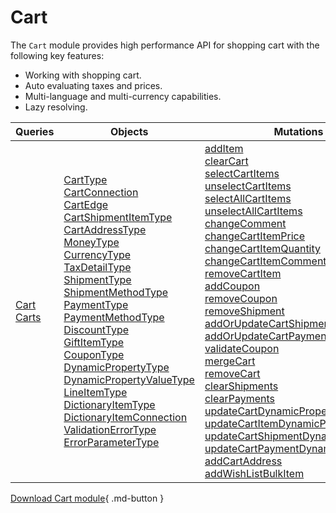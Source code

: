 # Cart

The `Cart` module provides high performance API for shopping cart with the following key features:

* Working with shopping cart.
* Auto evaluating taxes and prices.
* Multi-language and multi-currency capabilities.
* Lazy resolving.

| Queries                                                             	| Objects                      	| Mutations                                                               	|
|--------------------------------------------------------------------	|------------------------------	|--------------------------------------------------------------------------	|
| [Cart](queries/cart.md)<br> [Carts](queries/carts.md)<br>          	| [CartType](objects/cart-type.md)<br> [CartConnection](objects/cart-connection.md)<br> [CartEdge](objects/cart-edge.md)<br> [CartShipmentItemType](objects/cart-shipment-item-type.md)<br> [CartAddressType](objects/cart-address-type.md)<br> [MoneyType](objects/money-type.md)<br> [CurrencyType](objects/currency-type.md)<br> [TaxDetailType](objects/tax-detail-type.md)<br> [ShipmentType](objects/shipment-type.md)<br> [ShipmentMethodType](objects/shipping-method-type.md)<br> [PaymentType](objects/payment-type.md)<br> [PaymentMethodType](objects/payment-method-type.md)<br> [DiscountType](objects/discount-type.md)<br> [GiftItemType](objects/gift-item-type.md)<br> [CouponType](objects/coupon-type.md)<br> [DynamicPropertyType](objects/dynamic-property-type.md)<br> [DynamicPropertyValueType](objects/dynamic-property-value-type.md)<br> [LineItemType](objects/line-item-type.md)<br> [DictionaryItemType](objects/dictionary-item-type.md)<br> [DictionaryItemConnection](objects/dictionary-item-connection.md)<br> [ValidationErrorType](objects/validation-error-type.md)<br> [ErrorParameterType](objects/error-parameter-type.md)|[addItem](mutations/add-item.md)<br> [clearCart](mutations/clear-cart.md)<br> [selectCartItems](mutations/selectCartItems.md)<br> [unselectCartItems](mutations/unselectCartItems.md)<br> [selectAllCartItems](mutations/selectAllCartItems.md)<br> [unselectAllCartItems](mutations/unselectAllCartItems.md)<br> [changeComment](mutations/change-comment.md)<br> [changeCartItemPrice](mutations/change-cart-item-price.md)<br> [changeCartItemQuantity](mutations/change-cart-item-quantity.md)<br> [changeCartItemComment](mutations/change-cart-item-comment.md)<br> [removeCartItem](mutations/remove-cart-item.md)<br> [addCoupon](mutations/add-coupon.md)<br> [removeCoupon](mutations/remove-coupon.md)<br> [removeShipment](mutations/remove-shipment.md)<br> [addOrUpdateCartShipment](mutations/add-or-update-cart-shipment.md)<br> [addOrUpdateCartPayment](mutations/add-or-update-cart-payment.md)<br> [validateCoupon](mutations/validate-coupon.md)<br> [mergeCart](mutations/merge-cart.md)<br> [removeCart](mutations/remove-cart.md)<br> [clearShipments](mutations/clear-shipments.md)<br>	[clearPayments](mutations/clear-payments.md)<br> [updateCartDynamicProperties](mutations/update-cart-payment-dynamic-properties.md)<br> [updateCartItemDynamicProperties](mutations/update-cart-item-dynamic-properties.md)<br> [updateCartShipmentDynamicProperties](mutations/update-cart-shipment-dynamic-properties.md)<br> [updateCartPaymentDynamicProperties](mutations/update-cart-payment-dynamic-properties.md)<br> [addCartAddress](mutations/add-cart-address.md)<br> [addWishListBulkItem](mutations/add-wish-list-bulk-item.md)<br> 	| 

[Download Cart module](https://github.com/VirtoCommerce/vc-module-cart/releases){ .md-button }